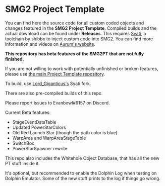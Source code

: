 # SMG2 Project Template
You can find here the source code for all custom coded objects and changes featured in the **SMG2 Project Template**. Compiled builds and the actual download can be found under **Releases**. This requires [Syati](https://github.com/shibbo/Syati), a toolchain by shibbo to inject custom code into SMG2.
You can find more information and videos on [Aurum's website](https://aurumsmods.com/#project-template).

**This repository has beta features of the SMG2PT that are not fully finished.**

If you are not willing to work with potentially unfinished or broken features, please use [the main Project Template repository](https://github.com/SunakazeKun/SMG2-Project-Template).

To build, use [Lord_Giganticus's](https://github.com/Lord-Giganticus/Syati) Syati fork.

There are also pre-compiled builds of this repo.

Please report issues to Evanbowl#9157 on Discord.

Current Beta features:<br />
- StageEventDataTable<br />
- Updated PowerStarColors<br />
- Old Red Launch Star (though the path color is blue)<br />
- WarpArea and WarpAreaStageTable<br />
- SwitchBox <br />
- PowerStarSpawner rewrite <br />

This repo also includes the Whitehole Object Database, that has all the new PT stuff inside it.

It's optional, but recommended to enable the Dolphin Log when testing on Dolphin Emulator. Some of the new stuff prints to the log if things go wrong.

